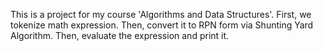 This is a project for my course 'Algorithms and Data Structures'. 
First, we tokenize math expression. Then, convert it to RPN form via Shunting Yard Algorithm. Then, evaluate the expression and print it.
